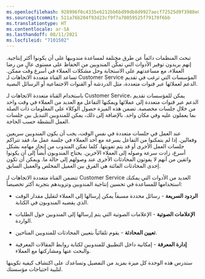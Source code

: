 ```yaml
---
ms.openlocfilehash: 928996f0c4335e6212bb6bd99db8d9927aecf72525d9f3988e0717457b28218a
ms.sourcegitcommit: 511a76b204f93d23cf9f7a70059525f79170f6bb
ms.translationtype: HT
ms.contentlocale: ar-SA
ms.lasthandoff: 08/11/2021
ms.locfileid: "7101502"
---
```

تبحث المنظمات دائماً عن طرق مختلفة لمساعدة مندوبيها على أن يكونوا أكثر إنتاجية. إنهم يريدون توفير الأدوات التي تمكِّن المندوبين من الحفاظ على مستوى عالٍ من رضا العملاء، مع مساعدتهم على الاستجابة وحل مشكلات العملاء في أسرع وقت ممكن. تساعد القناة متعددة الاتجاهات لـ Customer Service المؤسسات التي ترغب في تقديم الدعم لعملائها عبر قنوات متعددة، مثل الدردشة أو القنوات الاجتماعية أو الرسائل النصية.

باستخدام القناة متعددة الاتجاهات لـ Customer Service، يمكن للمؤسسات تقديم الدعم عبر قنوات متعددة إلى عملائها ويمكنها التفاعل مع العديد من العملاء في وقت واحد من خلال جلسات مخصصة. تضمن هذه الميزة حصول الوكلاء على المعلومات ذات الصلة بما يعملون عليه وفي مكان واحد. بالإضافة إلى ذلك، يمكن للمندوبين التبديل بين جلسات العمل النشطة حسب الحاجة.

عند العمل في جلسات متعددة في نفس الوقت، يجب أن يكون المندوبين سريعين وفعالين. إذا لم يتمكنوا من التفاعل بسرعة مع أحد العملاء في جلسة عمل ما، فقد تتراكم جلسات العمل الأخرى أو قد يتم تفويتها. كلما تمكن المندوب من إنجاز مهامه بشكل أسرع، زادت سرعة وصوله إلى العملاء الآخرين.
يحتاج المندوبون أيضاً إلى أن يكونوا واثقين من أنهم لا يفوتون المحادثات الأخرى عند وصولهم إلى حالة ما. ويمكن أن تكون إحدى المحادثات الفائتة هي الفرق بين العميل المخلص والعميل السابق.

تتضمن القناة متعددة الاتجاهات لـ Customer Service العديد من الأدوات التي يمكنك استخدامها للمساعدة في تحسين إنتاجية المندوبين وتزويدهم بتجربة أكثر تخصيصاً:

-   **الردود السريعة** - رسائل محددة مسبقاً يمكن إرسالها إلى العملاء لتقليل مقدار الوقت الذي يقضيه المندوبون في الكتابة.

-   **الإعلامات الصوتية‬** - الإعلامات الصوتية التي يتم إرسالها إلى المندوبين حول الطلبات الواردة.

-   **تعيين المحادثة** - يقوم تلقائياً بتعيين المحادثات للمندوبين المتاحين.

-   **إدارة المعرفة** - إمكانية داخل التطبيق للمندوبين لكتابة روابط المقالات المعرفية والبحث عنها ومشاركتها مع العملاء.

ستدرس هذه الوحدة كل ميزة بمزيد من التفصيل وتساعدك على اكتشاف كيفية تكوينها لتلبية احتياجات مؤسستك.
